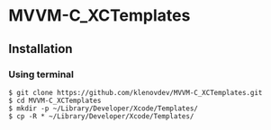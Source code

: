 # MVVM-C_XCTemplates

Installation
---- 
### Using terminal 

	$ git clone https://github.com/klenovdev/MVVM-C_XCTemplates.git
	$ cd MVVM-C_XCTemplates
	$ mkdir -p ~/Library/Developer/Xcode/Templates/
	$ cp -R * ~/Library/Developer/Xcode/Templates/
